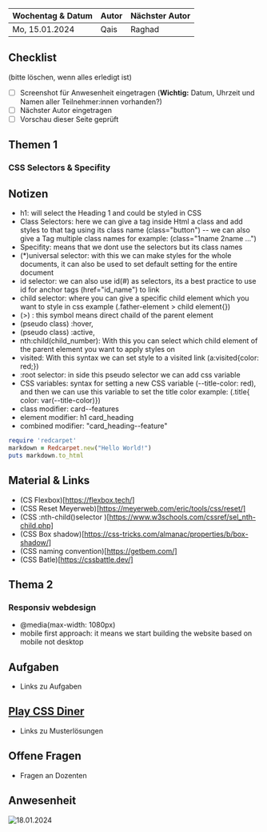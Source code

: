 | Wochentag & Datum | Autor | Nächster Autor |
| :---------------- | :---- | :------------- |
| Mo, 15.01.2024    | Qais  | Raghad         |

## Checklist

(bitte löschen, wenn alles erledigt ist)

- [ ] Screenshot für Anwesenheit eingetragen (**Wichtig:** Datum, Uhrzeit und Namen aller Teilnehmer:innen vorhanden?)
- [ ] Nächster Autor eingetragen
- [ ] Vorschau dieser Seite geprüft

## Themen 1

### CSS Selectors & Specifity

## Notizen

- h1: will select the Heading 1 and could be styled in CSS
- Class Selectors: here we can give a tag inside Html a class and add styles to that tag using its class name (class="button")
  -- we can also give a Tag multiple class names for example: (class="1name 2name ...")
- Specifity: means that we dont use the selectors but its class names
- (\*)universal selector: with this we can make styles for the whole documents, it can also be used to set default setting for the entire document
- id selector: we can also use id(#) as selectors, its a best practice to use id for anchor tags (href="id_name") to link
- child selector: where you can give a specific child element which you want to style in css example (.father-element > child element{})
- (>) : this symbol means direct chaild of the parent element
- (pseudo class) :hover,
- (pseudo class) :active,
- nth:child(child_number): With this you can select which child element of the parent element you want to apply styles on
- visited: With this syntax we can set style to a visited link (a:visited{color: red;})
- :root selector: in side this pseudo selector we can add css variable
- CSS variables: syntax for setting a new CSS variable (--title-color: red), and then we can use this variable to set the title color example: (.title{ color: var(--title-color)})
- class modifier: card--features
- element modifier: h1 card_heading
- combined modifier: "card_heading--feature"

```ruby
require 'redcarpet'
markdown = Redcarpet.new("Hello World!")
puts markdown.to_html
```

## Material & Links

- (CS Flexbox)[https://flexbox.tech/]
- (CSS Reset Meyerweb)[https://meyerweb.com/eric/tools/css/reset/]
- (CSS :nth-child()selector )[https://www.w3schools.com/cssref/sel_nth-child.php]
- (CSS Box shadow)[https://css-tricks.com/almanac/properties/b/box-shadow/]
- (CSS naming convention)[https://getbem.com/]
- (CSS Batle)[https://cssbattle.dev/]

## Thema 2

### Responsiv webdesign

- @media(max-width: 1080px)
- mobile first approach: it means we start building the website based on mobile not desktop

## Aufgaben

- Links zu Aufgaben

## [Play CSS Diner](https://flukeout.github.io/)

- Links zu Musterlösungen

## Offene Fragen

- Fragen an Dozenten

## Anwesenheit

![18.01.2024](attendance/YYYY-MM-DD.png)
